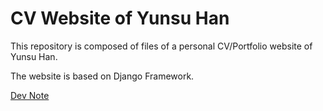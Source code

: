 # CV Website of Yunsu Han

This repository is composed of files of a personal CV/Portfolio website of Yunsu Han.

The website is based on Django Framework.

<a href="https://docs.google.com/document/d/14mKjl0tooX8KSAZwnxXJaZqG-w9R0wbQiYwEhe0n6Ac/edit?usp=sharing" target="_blank">Dev Note</a>
